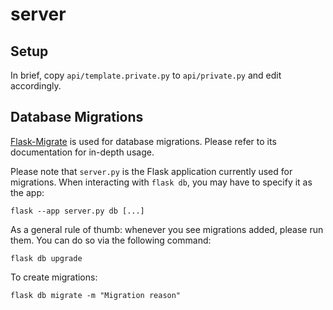 # server

## Setup
In brief, copy `api/template.private.py` to `api/private.py` and edit accordingly.

## Database Migrations
[Flask-Migrate](https://flask-migrate.readthedocs.io/en/latest/index.html) is used for database migrations.
Please refer to its documentation for in-depth usage.

Please note that `server.py` is the Flask application currently used for migrations.
When interacting with `flask db`, you may have to specify it as the app:
```
flask --app server.py db [...]
```

As a general rule of thumb: whenever you see migrations added, please run them.
You can do so via the following command:
```
flask db upgrade
```

To create migrations:
```
flask db migrate -m "Migration reason"
```
